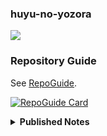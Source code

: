 ### huyu-no-yozora
![](https://github-readme-stats.vercel.app/api?username=huyu-no-yozora&count_private=true&show_icons=true&bg_color=30,e55d87,5fc3e4&title_color=ffffff&icon_color=ffffff&text_color=ffffff)

### Repository Guide
See [RepoGuide](https://github.com/huyu-no-yozora/RepoGuide).

<!-- ![Top Langs](https://github-readme-stats.vercel.app/api/top-langs/?username=huyu-no-yozora&layout=compact) -->
[![RepoGuide Card](https://github-readme-stats.vercel.app/api/pin?username=huyu-no-yozora&repo=RepoGuide&show_icons=true&bg_color=60,004e92,263e47&title_color=ffffff&icon_color=ffffff&text_color=ffffff)](https://github.com/huyu-no-yozora/RepoGuide)

<details>
  <summary><b> Published Notes </b></summary>
  
  1. [TechNotes](https://github.com/huyu-no-yozora/TechNotes)  
  1. [Physics](https://github.com/huyu-no-yozora/Physics)  
  1. [Weather](https://github.com/huyu-no-yozora/Weather)
</details>
